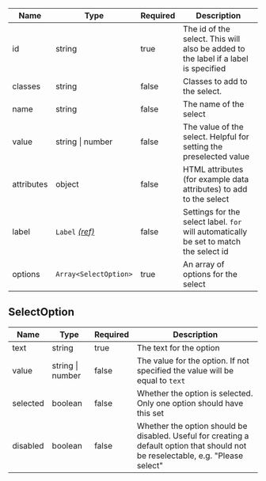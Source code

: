 | Name | Type   | Required | Description |
|------|--------|----------|-------------|
| id   | string | true     | The id of the select. This will also be added to the label if a label is specified |
| classes | string | false | Classes to add to the select. |
| name | string | false    | The name of the select |
| value | string &#124; number | false | The value of the select. Helpful for setting the preselected value |
| attributes | object | false | HTML attributes (for example data attributes) to add to the select |
| label | `Label` [_(ref)_](/components/label) | false | Settings for the select label. `for` will automatically be set to match the select id |
| options | `Array<SelectOption>` | true | An array of options for the select |

## SelectOption
| Name | Type   | Required | Description |
|------|--------|----------|-------------|
| text | string | true     | The text for the option |
| value | string &#124; number | false | The value for the option. If not specified the value will be equal to `text` |
| selected | boolean | false | Whether the option is selected. Only one option should have this set |
| disabled | boolean | false | Whether the option should be disabled. Useful for creating a default option that should not be reselectable, e.g. "Please select" |
